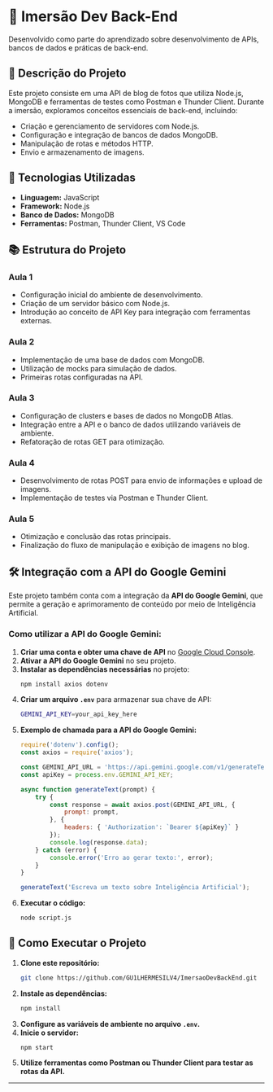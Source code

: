 # 🤖 Imersão Dev Back-End

Desenvolvido como parte do aprendizado sobre desenvolvimento de APIs, bancos de dados e práticas de back-end.

## 📝 Descrição do Projeto
Este projeto consiste em uma API de blog de fotos que utiliza Node.js, MongoDB e ferramentas de testes como Postman e Thunder Client. Durante a imersão, exploramos conceitos essenciais de back-end, incluindo:

- Criação e gerenciamento de servidores com Node.js.
- Configuração e integração de bancos de dados MongoDB.
- Manipulação de rotas e métodos HTTP.
- Envio e armazenamento de imagens.

## 🚀 Tecnologias Utilizadas
- **Linguagem:** JavaScript
- **Framework:** Node.js
- **Banco de Dados:** MongoDB
- **Ferramentas:** Postman, Thunder Client, VS Code

## 📚 Estrutura do Projeto
### Aula 1
- Configuração inicial do ambiente de desenvolvimento.
- Criação de um servidor básico com Node.js.
- Introdução ao conceito de API Key para integração com ferramentas externas.

### Aula 2
- Implementação de uma base de dados com MongoDB.
- Utilização de mocks para simulação de dados.
- Primeiras rotas configuradas na API.

### Aula 3
- Configuração de clusters e bases de dados no MongoDB Atlas.
- Integração entre a API e o banco de dados utilizando variáveis de ambiente.
- Refatoração de rotas GET para otimização.

### Aula 4
- Desenvolvimento de rotas POST para envio de informações e upload de imagens.
- Implementação de testes via Postman e Thunder Client.

### Aula 5
- Otimização e conclusão das rotas principais.
- Finalização do fluxo de manipulação e exibição de imagens no blog.

## 🛠️ Integração com a API do Google Gemini
Este projeto também conta com a integração da **API do Google Gemini**, que permite a geração e aprimoramento de conteúdo por meio de Inteligência Artificial.

### Como utilizar a API do Google Gemini:
1. **Criar uma conta e obter uma chave de API** no [Google Cloud Console](https://console.cloud.google.com/).
2. **Ativar a API do Google Gemini** no seu projeto.
3. **Instalar as dependências necessárias** no projeto:
   ```sh
   npm install axios dotenv
   ```
4. **Criar um arquivo `.env`** para armazenar sua chave de API:
   ```sh
   GEMINI_API_KEY=your_api_key_here
   ```
5. **Exemplo de chamada para a API do Google Gemini:**
   ```javascript
   require('dotenv').config();
   const axios = require('axios');

   const GEMINI_API_URL = 'https://api.gemini.google.com/v1/generateText';
   const apiKey = process.env.GEMINI_API_KEY;

   async function generateText(prompt) {
       try {
           const response = await axios.post(GEMINI_API_URL, {
               prompt: prompt,
           }, {
               headers: { 'Authorization': `Bearer ${apiKey}` }
           });
           console.log(response.data);
       } catch (error) {
           console.error('Erro ao gerar texto:', error);
       }
   }

   generateText('Escreva um texto sobre Inteligência Artificial');
   ```
6. **Executar o código:**
   ```sh
   node script.js
   ```

## 🔧 Como Executar o Projeto
1. **Clone este repositório:**
   ```sh
   git clone https://github.com/GU1LHERMESILV4/ImersaoDevBackEnd.git
   ```
2. **Instale as dependências:**
   ```sh
   npm install
   ```
3. **Configure as variáveis de ambiente no arquivo `.env`.**
4. **Inicie o servidor:**
   ```sh
   npm start
   ```
5. **Utilize ferramentas como Postman ou Thunder Client para testar as rotas da API.**

---


